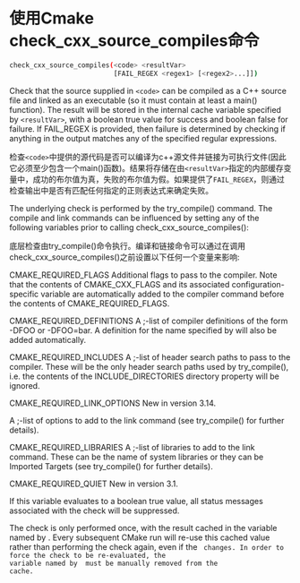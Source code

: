 # 使用Cmake check_cxx_source_compiles命令

```bash
check_cxx_source_compiles(<code> <resultVar>
                          [FAIL_REGEX <regex1> [<regex2>...]])
```

Check that the source supplied in `<code>` can be compiled as a C++ source file and linked as an executable (so it must contain at least a main() function). The result will be stored in the internal cache variable specified by `<resultVar>`, with a boolean true value for success and boolean false for failure. If FAIL_REGEX is provided, then failure is determined by checking if anything in the output matches any of the specified regular expressions.

检查`<code>`中提供的源代码是否可以编译为c++源文件并链接为可执行文件(因此它必须至少包含一个main()函数)。结果将存储在由`<resultVar>`指定的内部缓存变量中，成功的布尔值为真，失败的布尔值为假。如果提供了`FAIL_REGEX`，则通过检查输出中是否有匹配任何指定的正则表达式来确定失败。

The underlying check is performed by the try_compile() command. The compile and link commands can be influenced by setting any of the following variables prior to calling check_cxx_source_compiles():                          

底层检查由try_compile()命令执行。编译和链接命令可以通过在调用check_cxx_source_compiles()之前设置以下任何一个变量来影响:

CMAKE_REQUIRED_FLAGS
Additional flags to pass to the compiler. Note that the contents of CMAKE_CXX_FLAGS and its associated configuration-specific variable are automatically added to the compiler command before the contents of CMAKE_REQUIRED_FLAGS.

CMAKE_REQUIRED_DEFINITIONS
A ;-list of compiler definitions of the form -DFOO or -DFOO=bar. A definition for the name specified by <resultVar> will also be added automatically.

CMAKE_REQUIRED_INCLUDES
A ;-list of header search paths to pass to the compiler. These will be the only header search paths used by try_compile(), i.e. the contents of the INCLUDE_DIRECTORIES directory property will be ignored.

CMAKE_REQUIRED_LINK_OPTIONS
New in version 3.14.

A ;-list of options to add to the link command (see try_compile() for further details).

CMAKE_REQUIRED_LIBRARIES
A ;-list of libraries to add to the link command. These can be the name of system libraries or they can be Imported Targets (see try_compile() for further details).

CMAKE_REQUIRED_QUIET
New in version 3.1.

If this variable evaluates to a boolean true value, all status messages associated with the check will be suppressed.

The check is only performed once, with the result cached in the variable named by <resultVar>. Every subsequent CMake run will re-use this cached value rather than performing the check again, even if the <code> changes. In order to force the check to be re-evaluated, the variable named by <resultVar> must be manually removed from the cache.
